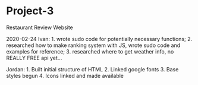 # Project-3
Restaurant Review Website

2020-02-24
Ivan: 1. wrote sudo code for potentially necessary functions;
      2. researched how to make ranking system with JS, wrote sudo code and examples for reference;
      3. researched where to get weather info, no REALLY FREE api yet...

Jordan: 1. Built initial structure of HTML
        2. Linked google fonts
        3. Base styles begun
        4. Icons linked and made available
